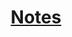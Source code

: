 <html>
	<head>
				<title>Jered's Git Page</title>
		</head>
		<body>
				<h1 style="text-align:center">
					<a href="www.github.com/jeredlinares/notes">Notes</a>
				</h1>
		</body>
</html>
